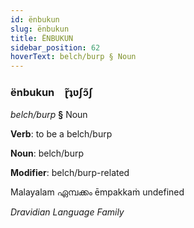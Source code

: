 ```yaml
---
id: ënbukun
slug: ënbukun
title: ËNBUKUN
sidebar_position: 62
hoverText: belch/burp § Noun
---
```


### ënbukun&emsp;<span kind="abugida">ɽ̃ʇʋʃɔ̃ʃ</span>

*belch/burp* **§** Noun

**Verb**: to be a belch/burp

**Noun**: belch/burp

**Modifier**: belch/burp-related

Malayalam ഏമ്പക്കം ēmpakkaṁ undefined

*Dravidian Language Family*